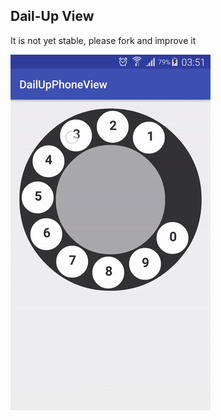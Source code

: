 ## Dail-Up View 

It is not yet stable, please fork and improve it 

![ScreenShot](https://github.com/gokselpirnal/DialUpView/blob/master/dialup.gif)